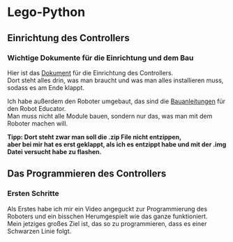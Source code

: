 # Lego-Python

## Einrichtung des Controllers
### Wichtige Dokumente für die Einrichtung und dem Bau
Hier ist das [Dokument](https://assets.education.lego.com/v3/assets/blt293eea581807678a/bltb470b9ea6e38f8d4/5f8802fc4376310c19e33714/getting-started-with-micropython-v2_enus.pdf?locale=en-us#Getting%20started%20with%20MicroPython_ENUS.indd%3A.8753%3A57 "Dokument für die Einrichtung") für die Einrichtung des Controllers.  
Dort steht alles drin, was man braucht und was man alles installieren muss, sodass es am Ende klappt.

Ich habe außerdem den Roboter umgebaut, das sind die [Bauanleitungen](https://github.com/Hjordans/Lego-Python/tree/main/Lego_Bauanleitungen_RobotEducator "Alle Bauanleitungen") für den Robot Educator.  
Man muss nicht alle Module bauen, sondern nur das, was man mit dem Roboter machen will.

**Tipp: Dort steht zwar man soll die .zip File nicht entzippen,  
aber bei mir hat es erst geklappt, als ich es entzippt habe und mit der .img Datei versucht habe zu flashen.**  

## Das Programmieren des Controllers
### Ersten Schritte
Als Erstes habe ich mir ein Video angeguckt zur Programmierung des Roboters und ein bisschen Herumgespielt wie das ganze funktioniert.  
Mein jetziges großes Ziel ist, das so zu programmieren, dass es einer Schwarzen Linie folgt.
